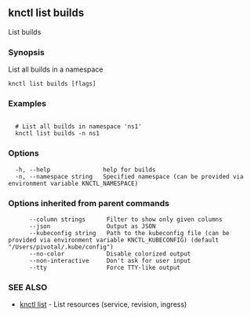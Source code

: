 ## knctl list builds

List builds

### Synopsis

List all builds in a namespace

```
knctl list builds [flags]
```

### Examples

```

  # List all builds in namespace 'ns1'
  knctl list builds -n ns1
```

### Options

```
  -h, --help               help for builds
  -n, --namespace string   Specified namespace (can be provided via environment variable KNCTL_NAMESPACE)
```

### Options inherited from parent commands

```
      --column strings      Filter to show only given columns
      --json                Output as JSON
      --kubeconfig string   Path to the kubeconfig file (can be provided via environment variable KNCTL_KUBECONFIG) (default "/Users/pivotal/.kube/config")
      --no-color            Disable colorized output
      --non-interactive     Don't ask for user input
      --tty                 Force TTY-like output
```

### SEE ALSO

* [knctl list](knctl_list.md)	 - List resources (service, revision, ingress)

